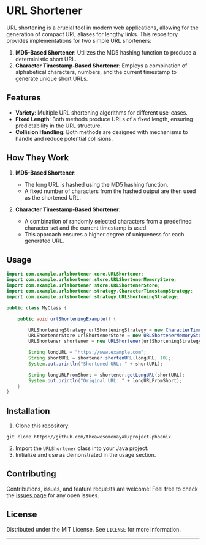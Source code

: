 # URL Shortener

URL shortening is a crucial tool in modern web applications, allowing for the generation of compact URL aliases for
lengthy links. This repository provides implementations for two simple URL shorteners:

1. **MD5-Based Shortener**: Utilizes the MD5 hashing function to produce a deterministic short URL.
2. **Character Timestamp-Based Shortener**: Employs a combination of alphabetical characters, numbers, and the current
   timestamp to generate unique short URLs.

## Features

- **Variety**: Multiple URL shortening algorithms for different use-cases.
- **Fixed Length**: Both methods produce URLs of a fixed length, ensuring predictability in the URL structure.
- **Collision Handling**: Both methods are designed with mechanisms to handle and reduce potential collisions.

## How They Work

1. **MD5-Based Shortener**:
    - The long URL is hashed using the MD5 hashing function.
    - A fixed number of characters from the hashed output are then used as the shortened URL.

2. **Character Timestamp-Based Shortener**:
    - A combination of randomly selected characters from a predefined character set and the current timestamp is used.
    - This approach ensures a higher degree of uniqueness for each generated URL.

## Usage

```java
import com.example.urlshortener.core.URLShortener;
import com.example.urlshortener.store.URLShortenerMemoryStore;
import com.example.urlshortener.store.URLShortenerStore;
import com.example.urlshortener.strategy.CharacterTimestampStrategy;
import com.example.urlshortener.strategy.URLShorteningStrategy;

public class MyClass {

    public void urlShorteningExample() {

        URLShorteningStrategy urlShorteningStrategy = new CharacterTimestampStrategy();
        URLShortenerStore urlShortenerStore = new URLShortenerMemoryStore();
        URLShortener shortener = new URLShortener(urlShorteningStrategy, urlShortenerStore);

        String longURL = "https://www.example.com";
        String shortURL = shortener.shortenURL(longURL, 10);
        System.out.println("Shortened URL: " + shortURL);

        String longURLFromShort = shortener.getLongURL(shortURL);
        System.out.println("Original URL: " + longURLFromShort);
    }
}
```

## Installation

1. Clone this repository:

```
git clone https://github.com/theawesomenayak/project-phoenix
```

2. Import the `URLShortener` class into your Java project.
3. Initialize and use as demonstrated in the usage section.

## Contributing

Contributions, issues, and feature requests are welcome! Feel free to check the [issues page](#) for any open issues.

## License

Distributed under the MIT License. See `LICENSE` for more information.

---
